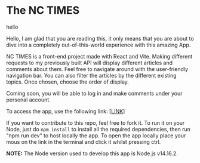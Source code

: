 # The NC TIMES
hello

Hello, I am glad that you are reading this, it only means that you are about to dive into a completely out-of-this-world experience with this amazing App.

NC TIMES is a front-end project made with React and Vite. Making different requests to my previously built API will display different articles and comments about them. Feel free to navigate around with the user-friendly navigation bar. You can also filter the articles by the different existing topics. Once chosen, choose the order of display.

Coming soon, you will be able to log in and make comments under your personal account.

To access the app, use the following link: [[LINK](https://bohemianrapsodyjournal.netlify.app/)]

If you want to contribute to this repo, feel free to fork it. To run it on your Node, just do `npm install` to install all the required dependencies, then run "npm run dev" to host locally the app.
To open the app locally place your mous on the link in the terminal and click it whilst pressing ctrl.

**NOTE:** The Node version used to develop this app is Node.js v14.16.2.
